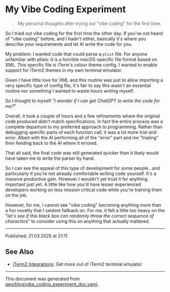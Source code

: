 # My Vibe Coding Experiment

> My personal thoughts after trying out "vibe coding" for the first time.

So I tried out vibe coding for the first time the other day. If you've not heard of "vibe coding" before, and I hadn't either, basically it's where you describe your requirements and let AI write the code for you.

My problem: I wanted code that could parse a `plist` file. For anyone unfamiliar with plists: it is a horrible macOS-specific file format based on XML. This specific file is iTerm's colour theme config. I wanted to enable support for iTerm2 themes in my own terminal emulator.

Given I have little love for XML and this routine was just to allow importing a very specific type of config file, it's fair to say this wasn't an essential routine nor something I wanted to waste hours writing myself.

So I thought to myself "_I wonder if I can get ChatGPT to write the code for me?_"

Overall, it took a couple of hours and a few refinements where the original code produced didn't match specifications. In fact the entire process was a complete departure to my preferred approach to programming. Rather than debugging specific parts of each function call, it was a lot more trial and error. Albeit with the AI performing all of the "error" part and me "trialing" then feeding back to the AI where it errored.

That all said, the final code was still generated quicker than it likely would have taken me to write the parser by hand.

So I can see the appeal of this type of development for some people...and particularly if you're not already comfortable writing code yourself. It's a massive productive gain. However I wouldn't yet trust it for anything important just yet. A little like how you'd have lesser experienced developers working on less mission critical code while you're training them on the job.

However, for me, I cannot see "vibe coding" becoming anything more than a fun novelty that I seldom fallback on. For me, it felt a little too heavy on the "_let's see if this black box can randomly throw the correct sequence of characters_" to consider using this on anything that actually mattered.

<hr>

Published: 21.03.2025 at 21:11

## See Also

* [iTerm2 Integrations](../integrations/iterm2.md):
  Get more out of iTerm2 terminal emulator

<hr/>

This document was generated from [gen/blog/vibe_coding_experiment_doc.yaml](https://github.com/lmorg/murex/blob/master/gen/blog/vibe_coding_experiment_doc.yaml).